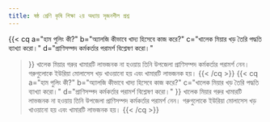 ```yaml
---
title: ষষ্ঠ শ্রেণি কৃষি শিক্ষা ২য় অধ্যায় সৃজনশীল প্রশ্ন
---
```

{{< cq 
a="হাম পুলিং কী?" 
b="অ্যালজি কীভাবে খাদ্য হিসেবে কাজ করে?" 
c="খালেক মিয়ার খড় তৈরি পদ্ধতি ব্যাখ্যা করো।" 
d="প্রাণিসম্পদ কর্মকর্তার পরামর্শ বিশ্লেষণ করো।" 
>}}
খালেক মিয়ার গরুর খামারটি লাভজনক না হওয়ায় তিনি উপজেলা প্রাণিসম্পদ কর্মকর্তার পরামর্শ নেন। গরুগুলোকে ইউরিয়া মোলাসেস খড় খাওয়ানো হয় এবং খামারটি লাভজনক হয়।
{{< /cq >}}
{{< cq 
a="হাম পুলিং কী?" 
b="অ্যালজি কীভাবে খাদ্য হিসেবে কাজ করে?" 
c="খালেক মিয়ার খড় তৈরি পদ্ধতি ব্যাখ্যা করো।" 
d="প্রাণিসম্পদ কর্মকর্তার পরামর্শ বিশ্লেষণ করো।" 
>}}
খালেক মিয়ার গরুর খামারটি লাভজনক না হওয়ায় তিনি উপজেলা প্রাণিসম্পদ কর্মকর্তার পরামর্শ নেন। 
গরুগুলোকে ইউরিয়া মোলাসেস খড় খাওয়ানো হয় এবং খামারটি লাভজনক হয়।
{{< /cq >}}